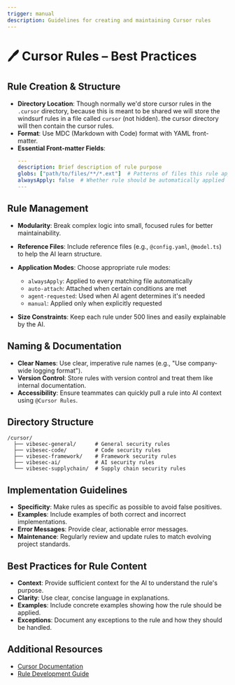 ```yaml
---
trigger: manual
description: Guidelines for creating and maintaining Cursor rules
---
```


# 🖊️ Cursor Rules – Best Practices

## Rule Creation & Structure

- **Directory Location**: Though normally we'd store cursor rules in the `.cursor` directory, because this is meant to be shared we will store the windsurf rules in a file called `cursor` (not hidden). the cursor directory will then contain the cursor rules.
- **Format**: Use MDC (Markdown with Code) format with YAML front-matter.
- **Essential Front-matter Fields**:
  ```yaml
  ---
  description: Brief description of rule purpose
  globs: ["path/to/files/**/*.ext"]  # Patterns of files this rule applies to
  alwaysApply: false  # Whether rule should be automatically applied
  ---
  ```

## Rule Management

- **Modularity**: Break complex logic into small, focused rules for better maintainability.
- **Reference Files**: Include reference files (e.g., `@config.yaml`, `@model.ts`) to help the AI learn structure.
- **Application Modes**: Choose appropriate rule modes:
  - `alwaysApply`: Applied to every matching file automatically
  - `auto-attach`: Attached when certain conditions are met
  - `agent-requested`: Used when AI agent determines it's needed
  - `manual`: Applied only when explicitly requested

- **Size Constraints**: Keep each rule under 500 lines and easily explainable by the AI.

## Naming & Documentation

- **Clear Names**: Use clear, imperative rule names (e.g., "Use company-wide logging format").
- **Version Control**: Store rules with version control and treat them like internal documentation.
- **Accessibility**: Ensure teammates can quickly pull a rule into AI context using `@Cursor Rules`.

## Directory Structure

```
/cursor/
  ├── vibesec-general/      # General security rules
  ├── vibesec-code/         # Code security rules
  ├── vibesec-framework/    # Framework security rules
  ├── vibesec-ai/           # AI security rules
  └── vibesec-supplychain/  # Supply chain security rules
```

## Implementation Guidelines

- **Specificity**: Make rules as specific as possible to avoid false positives.
- **Examples**: Include examples of both correct and incorrect implementations.
- **Error Messages**: Provide clear, actionable error messages.
- **Maintenance**: Regularly review and update rules to match evolving project standards.

## Best Practices for Rule Content

- **Context**: Provide sufficient context for the AI to understand the rule's purpose.
- **Clarity**: Use clear, concise language in explanations.
- **Examples**: Include concrete examples showing how the rule should be applied.
- **Exceptions**: Document any exceptions to the rule and how they should be handled.

## Additional Resources

- [Cursor Documentation](https://docs.example.com/cursor)
- [Rule Development Guide](https://docs.example.com/cursor/rule-development)